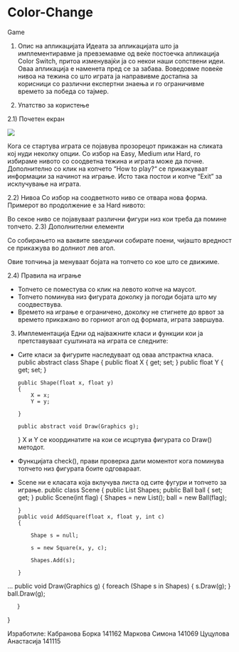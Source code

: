 # Color-Change
Game
1.	 Опис на апликацијата
Идеата за апликацијата што ја имплементиравме ја превземавме од веќе постоечка апликација Color Switch, притоа изменувајќи ја со некои наши сопствени идеи.
Оваа апликација е наменета пред се за забава. Воведовме повеќе нивоа на тежина со што играта ја направивме достапна за корисници со различни експертни знаења и го ограничивме времето за победа со тајмер.

2.	 Упатство за користење


2.1)	Почетен екран

<p>
<img src="C:\Users\user\Desktop\1.png">
</p>

Кога се стартува играта се појавува прозорецот прикажан на сликата кој нуди неколку опции.
Со избор на Easy, Medium или Hard, го избираме нивото со соодветна тежина и играта може да почне.
Дополнително со клик на копчето “How to play?“ се прикажуваат информации за начинот на играње.
Исто така постои и копче “Exit” за исклучување на играта.





2.2)	Нивоа
Со избор на соодветното ниво се отвара нова форма. 
Примерот во продолжение е за Hard нивото:
 

Во секое ниво се појавуваат различни фигури низ кои треба да помине топчето.
2.3)	Дополнителни елементи 

Со собирањето на ваквите ѕвездички собирате поени, чијашто вредност се прикажува во долниот лев агол.


Овие топчиња ја менуваат бојата на топчето со кое што се движиме.


2.4)	Правила на играње

-	Топчето се поместува со клик на левото копче на маусот.
-	Топчето поминува низ фигурата доколку ја погоди бојата што му соодвествува.
-	Времето на играње е ограничено, доколку не стигнете до врвот за времето прикажано во горниот агол од формата, играта завршува.

3.	 Имплементација
Едни од најважните класи и функции кои ја претставуваат суштината на играта се следните:
-	Сите класи за фигурите наследуваат од оваа апстрактна класа.
public abstract class Shape
    {
        public float X { get; set; }
        public float Y { get; set; }
      

        public Shape(float x, float y)
        {
            X = x;
            Y = y;
            
        }

        public abstract void Draw(Graphics g);

    }
X и Y се координатите на кои се исцртува фигурата со Draw() методот.
-	Функцијата check(), прави проверка дали моментот кога поминува топчето низ фигурата боите одговараат.

-	Scene ни е класата која вклучува листа од сите фугури и топчето за играње.
public class Scene
    {
        public List<Shape> Shapes;
        public Ball ball { set; get; }
        public Scene(int flag)
        {
            Shapes = new List<Shape>();
            ball = new Ball(flag);
           
        }
        public void AddSquare(float x, float y, int c)
        {

            Shape s = null;
           
            s = new Square(x, y, c);
           
            Shapes.Add(s);

        }
…
   public void Draw(Graphics g)
          {
            foreach (Shape s in Shapes)
            {
                s.Draw(g);
            }
            ball.Draw(g);
          

       }
}



Изработиле:
Кабранова Борка 141162
Маркова Симона 141069
Цуцулова Анастасија 141115

